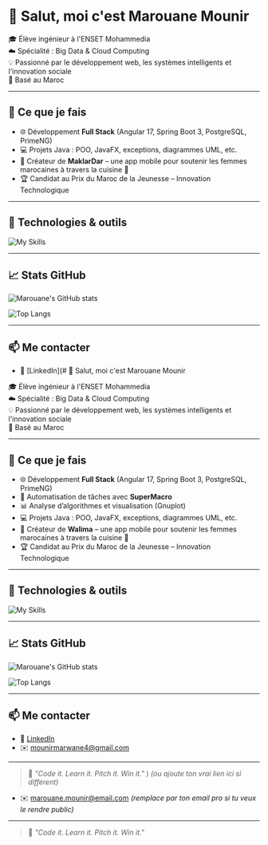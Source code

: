 # 👋 Salut, moi c'est Marouane Mounir

🎓 Élève ingénieur à l'ENSET Mohammedia  
☁️ Spécialité : Big Data & Cloud Computing  
💡 Passionné par le développement web, les systèmes intelligents et l'innovation sociale  
📍 Basé au Maroc

---

## 🚀 Ce que je fais

- 🌐 Développement **Full Stack** (Angular 17, Spring Boot 3, PostgreSQL, PrimeNG)
- 💻 Projets Java : POO, JavaFX, exceptions, diagrammes UML, etc.
- 📱 Créateur de **MaklarDar** – une app mobile pour soutenir les femmes marocaines à travers la cuisine 🥘
- 🏆 Candidat au Prix du Maroc de la Jeunesse – Innovation Technologique

---

## 🧠 Technologies & outils

![My Skills](https://skillicons.dev/icons?i=java,angular,spring,postgresql,html,css,js,python,github,git,linux)

---

## 📈 Stats GitHub

![Marouane's GitHub stats](https://github-readme-stats.vercel.app/api?username=Marouanemounir&show_icons=true&theme=tokyonight)

![Top Langs](https://github-readme-stats.vercel.app/api/top-langs/?username=Marouanemounir&layout=compact&theme=tokyonight)

---

## 📫 Me contacter

- 💼 [LinkedIn](# 👋 Salut, moi c'est Marouane Mounir

🎓 Élève ingénieur à l'ENSET Mohammedia  
☁️ Spécialité : Big Data & Cloud Computing  
💡 Passionné par le développement web, les systèmes intelligents et l'innovation sociale  
📍 Basé au Maroc

---

## 🚀 Ce que je fais

- 🌐 Développement **Full Stack** (Angular 17, Spring Boot 3, PostgreSQL, PrimeNG)
- 🔁 Automatisation de tâches avec **SuperMacro**
- 📊 Analyse d’algorithmes et visualisation (Gnuplot)
- 💻 Projets Java : POO, JavaFX, exceptions, diagrammes UML, etc.
- 📱 Créateur de **Walima** – une app mobile pour soutenir les femmes marocaines à travers la cuisine 🥘
- 🏆 Candidat au Prix du Maroc de la Jeunesse – Innovation Technologique

---

## 🧠 Technologies & outils

![My Skills](https://skillicons.dev/icons?i=java,angular,spring,postgresql,html,css,js,python,github,git,linux)

---

## 📈 Stats GitHub

![Marouane's GitHub stats](https://github-readme-stats.vercel.app/api?username=Marouanemounir&show_icons=true&theme=tokyonight)

![Top Langs](https://github-readme-stats.vercel.app/api/top-langs/?username=Marouanemounir&layout=compact&theme=tokyonight)

---

## 📫 Me contacter

- 💼 [LinkedIn](https://www.linkedin.com/in/Marouanemounir) 
- ✉️ mounirmarwane4@gmail.com

---

> 🎯 *"Code it. Learn it. Pitch it. Win it."*
) *(ou ajoute ton vrai lien ici si différent)*
- ✉️ marouane.mounir@email.com *(remplace par ton email pro si tu veux le rendre public)*

---

> 🎯 *"Code it. Learn it. Pitch it. Win it."*
